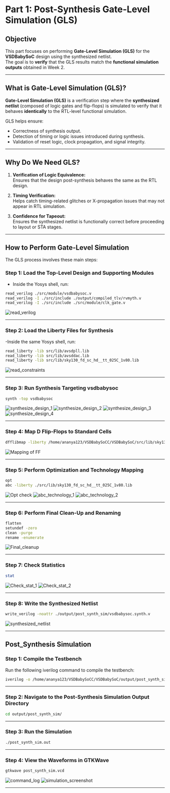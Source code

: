 # Part 1: Post-Synthesis Gate-Level Simulation (GLS)

##  Objective
This part focuses on performing **Gate-Level Simulation (GLS)** for the **VSDBabySoC** design using the synthesized netlist.  
The goal is to **verify** that the GLS results match the **functional simulation outputs** obtained in Week 2.

---

##  What is Gate-Level Simulation (GLS)?
**Gate-Level Simulation (GLS)** is a verification step where the **synthesized netlist** (composed of logic gates and flip-flops) is simulated to verify that it behaves **identically** to the RTL-level functional simulation.

GLS helps ensure:
- Correctness of synthesis output.
- Detection of timing or logic issues introduced during synthesis.
- Validation of reset logic, clock propagation, and signal integrity.

---

##  Why Do We Need GLS?
1. **Verification of Logic Equivalence:**  
   Ensures that the design post-synthesis behaves the same as the RTL design.

2. **Timing Verification:**  
   Helps catch timing-related glitches or X-propagation issues that may not appear in RTL simulation.

3. **Confidence for Tapeout:**  
   Ensures the synthesized netlist is functionally correct before proceeding to layout or STA stages.

---

##  How to Perform Gate-Level Simulation
The GLS process involves these main steps:

### Step 1: Load the Top-Level Design and Supporting Modules

- Inside the Yosys shell, run:

```bash
read_verilog ./src/module/vsdbabysoc.v
read_verilog -I ./src/include ./output/compiled_tlv/rvmyth.v
read_verilog -I ./src/include ./src/module/clk_gate.v
```
![read_verilog](Screenshots/read_verilog.jpg)

---

### Step 2: Load the Liberty Files for Synthesis

-Inside the same Yosys shell, run:

```bash
read_liberty -lib src/lib/avsdpll.lib
read_liberty -lib src/lib/avsddac.lib
read_liberty -lib src/lib/sky130_fd_sc_hd__tt_025C_1v80.lib
```
![read_constraints](Screenshots/read_constraints.jpg)

---

### Step 3: Run Synthesis Targeting vsdbabysoc

```bash 
synth -top vsdbabysoc
```
![synthesize_design_1](Screenshots/synthesize_design1.jpg)
![synthesize_design_2](Screenshots/synthesize_design2.jpg)
![synthesize_design_3](Screenshots/synthesize_design3.jpg)
![synthesize_design_4](Screenshots/synthesize_design4.jpg)

---

### Step 4: Map D Flip-Flops to Standard Cells

```bash
dfflibmap -liberty /home/ananya123/VSDBabySoCC/VSDBabySoC/src/lib/sky130_fd_sc_hd__tt_025C_1v80.lib
```
![Mapping of FF](Screenshots/dfflib.jpg)

---

### Step 5: Perform Optimization and Technology Mapping

```bash
opt
abc -liberty ./src/lib/sky130_fd_sc_hd__tt_025C_1v80.lib 
```
![Opt check](Screenshots/opt.jpg)
![abc_technology_1](Screenshots/abc_1.jpg)
![abc_technology_2](Screenshots/abc_2.jpg)

---
### Step 6: Perform Final Clean-Up and Renaming

```bash
flatten
setundef -zero
clean -purge
rename -enumerate
```
![Final_cleanup](Screenshots/Final_cleanup.jpg)

---

### Step 7: Check Statistics

```bash
stat
```
![Check_stat_1](Screenshots/check_stat_1.jpg)
![Check_stat_2](Screenshots/check_stat_2.jpg)

---

### Step 8: Write the Synthesized Netlist

```bash
write_verilog -noattr ./output/post_synth_sim/vsdbabysoc.synth.v
```
![synthesized_netlist](Screenshots/synthesized_netlist.jpg)

---

## Post_Synthesis Simulation

### Step 1: Compile the Testbench
Run the following iverilog command to compile the testbench:

```bash
iverilog -o /home/ananya123/VSDBabySoCC/VSDBabySoC/output/post_synth_sim/post_synth_sim.out -DPOST_SYNTH_SIM -DFUNCTIONAL -DUNIT_DELAY=#1 \ -I ./src/include \ -I ./src/module \ -I ./src/gls_model \  .src/module/testbench.v \ .output/post_synth_sim/vsdbabysoc.synth.v
```
---
### Step 2: Navigate to the Post-Synthesis Simulation Output Directory

```bash
cd output/post_synth_sim/
```
---
### Step 3: Run the Simulation

```bash 
./post_synth_sim.out
```
---
### Step 4: View the Waveforms in GTKWave

```bash
gtkwave post_synth_sim.vcd
```
![command_log](Screenshots/command_log.jpg)
![simulation_screenshot](Screenshots/simulation_ss.jpg)

---